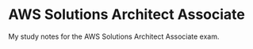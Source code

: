 # AWS Solutions Architect Associate

My study notes for the AWS Solutions Architect Associate exam.
